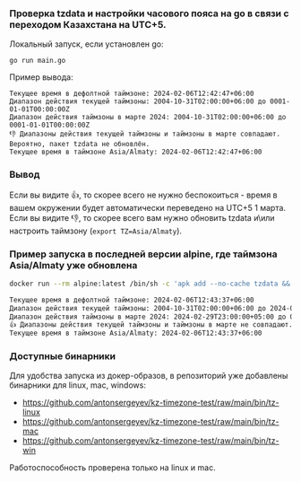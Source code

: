 ### Проверка tzdata и настройки часового пояса на go в связи с переходом Казахстана на UTC+5.

Локальный запуск, если установлен go:

`go run main.go`

Пример вывода:

```
Текущее время в дефолтной таймзоне: 2024-02-06T12:42:47+06:00
Диапазон действия текущей таймзоны: 2004-10-31T02:00:00+06:00 до 0001-01-01T00:00:00Z
Диапазон действия таймзоны в марте 2024: 2004-10-31T02:00:00+06:00 до 0001-01-01T00:00:00Z
👎 Диапазоны действия текущей таймзоны и таймзоны в марте совпадают. Вероятно, пакет tzdata не обновлён.
Текущее время в таймзоне Asia/Almaty: 2024-02-06T12:42:47+06:00
```

### Вывод

Если вы видите 👍, то скорее всего не нужно беспокоиться - время в вашем окружении будет автоматически переведено на UTC+5 1 марта.
Если вы видите 👎, то скорее всего вам нужно обновить tzdata и\или настроить таймзону (`export TZ=Asia/Almaty`).

### Пример запуска в последней версии alpine, где таймзона Asia/Almaty уже обновлена

```sh
docker run --rm alpine:latest /bin/sh -c 'apk add --no-cache tzdata && export TZ=Asia/Almaty && wget https://github.com/antonsergeyev/kz-timezone-test/raw/main/bin/tz-linux && chmod +x tz-linux && ./tz-linux'

Текущее время в дефолтной таймзоне: 2024-02-06T12:43:37+06:00
Диапазон действия текущей таймзоны: 2004-10-31T02:00:00+06:00 до 2024-02-29T23:00:00+05:00
Диапазон действия таймзоны в марте 2024: 2024-02-29T23:00:00+05:00 до 0001-01-01T00:00:00Z
👍 Диапазоны действия текущей таймзоны и таймзоны в марте не совпадают. Вероятно, пакет tzdata уже обновлён.
Текущее время в таймзоне Asia/Almaty: 2024-02-06T12:43:37+06:00
```

### Доступные бинарники

Для удобства запуска из докер-образов, в репозиторий уже добавлены бинарники для linux, mac, windows:

* https://github.com/antonsergeyev/kz-timezone-test/raw/main/bin/tz-linux
* https://github.com/antonsergeyev/kz-timezone-test/raw/main/bin/tz-mac
* https://github.com/antonsergeyev/kz-timezone-test/raw/main/bin/tz-win

Работоспособность проверена только на linux и mac.
